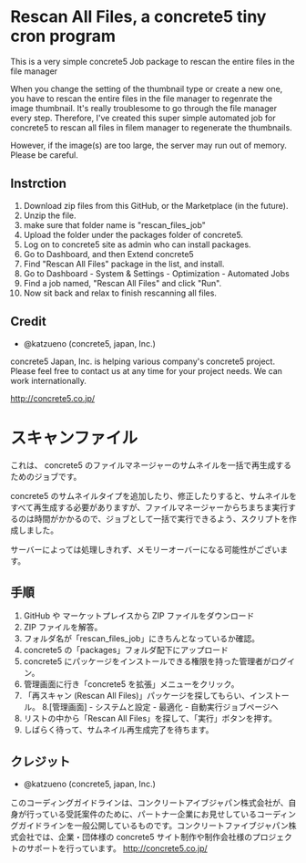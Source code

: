 # Rescan All Files, a concrete5 tiny cron program

This is a very simple concrete5 Job package to rescan the entire files in the file manager

When you change the setting of the thumbnail type or create a new one, you have to rescan the entire files in the file manager to regenrate the image thumbnail. It's really troublesome to go through the file manager every step. Therefore, I've created this super simple automated job for concrete5 to rescan all files in filem manager to regenerate the thumbnails.

However, if the image(s) are too large, the server may run out of memory. Please be careful.

## Instrction

1. Download zip files from this GitHub, or the Marketplace (in the future).
2. Unzip the file.
3. make sure that folder name is "rescan_files_job"
4. Upload the folder under the packages folder of concrete5.
5. Log on to concrete5 site as admin who can install packages.
6. Go to Dashboard, and then Extend concrete5
7. Find "Rescan All Files" package in the list, and install.
8. Go to Dashboard - System & Settings - Optimization - Automated Jobs
9. Find a job named, "Rescan All Files" and click "Run".
10. Now sit back and relax to finish rescanning all files.

## Credit

- @katzueno (concrete5, japan, Inc.)

concrete5 Japan, Inc. is helping various company's concrete5 project. Please feel free to contact us at any time for your project needs. We can work internationally.

http://concrete5.co.jp/

# スキャンファイル

これは、 concrete5 のファイルマネージャーのサムネイルを一括で再生成するためのジョブです。

concrete5 のサムネイルタイプを追加したり、修正したりすると、サムネイルをすべて再生成する必要がありますが、ファイルマネージャーからちまちま実行するのは時間がかかるので、ジョブとして一括で実行できるよう、スクリプトを作成しました。

サーバーによっては処理しきれず、メモリーオーバーになる可能性がございます。

## 手順

1. GitHub や マーケットプレイスから ZIP ファイルをダウンロード
2. ZIP ファイルを解答。
3. フォルダ名が「rescan_files_job」にきちんとなっているか確認。
4. concrete5 の「packages」フォルダ配下にアップロード
5. concrete5 にパッケージをインストールできる権限を持った管理者がログイン。
6. 管理画面に行き「concrete5 を拡張」メニューをクリック。
7. 「再スキャン (Rescan All Files)」パッケージを探してもらい、インストール。
8.[管理画面] - システムと設定 - 最適化 - 自動実行ジョブページヘ
9. リストの中から「Rescan All Files」を探して、「実行」ボタンを押す。
10. しばらく待って、サムネイル再生成完了を待ちます。

## クレジット

- @katzueno (concrete5, japan, Inc.)

このコーディングガイドラインは、コンクリートアイブジャパン株式会社が、自身が行っている受託案件のために、パートナー企業にお見せしているコーディングガイドラインを一般公開しているものです。コンクリートファイブジャパン株式会社では、企業・団体様の concrete5 サイト制作や制作会社様のプロジェクトのサポートを行っています。
http://concrete5.co.jp/
